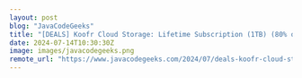 ```yaml
---
layout: post
blog: "JavaCodeGeeks"
title: "[DEALS] Koofr Cloud Storage: Lifetime Subscription (1TB) (80% off) & Other Deals Up To 98% Off – Offers End Soon!"
date: 2024-07-14T10:30:30Z
image: images/javacodegeeks.png
remote_url: "https://www.javacodegeeks.com/2024/07/deals-koofr-cloud-storage-lifetime-subscription-1tb-80-off-other-deals-up-to-98-off-offers-end-soon.html"
---
```

